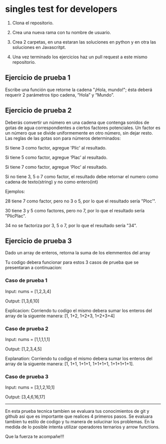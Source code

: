 # singles test for developers

1) Clona el repositorio.

2) Crea una nueva rama con tu nombre de usuario.

3) Crea 2 carpetas, en una estaran las soluciones en python y en otra las soluciones en Javascritpt.

4) Una vez terminado los ejercicios haz un pull request a este mismo repositorio.

## Ejercicio de prueba 1

Escribe una función que retorne la cadena "¡Hola, mundo!"; ésta deberá requerir 2 parámetros tipo cadena,
“Hola” y “Mundo”.

## Ejercicio de prueba 2

Deberás convertir un número en una cadena que contenga sonidos de gotas de agua correspondientes a
ciertos factores potenciales. Un factor es un número que se divide uniformemente en otro número, sin dejar
resto.
Las reglas de las gotas son para números determinados:

Si tiene 3 como factor, agregue 'Plic' al resultado.

Si tiene 5 como factor, agregue ‘Plac’ al resultado.

Si tiene 7 como factor, agregue ‘Ploc’ al resultado.

Si no tiene 3, 5 o 7 como factor, el resultado debe retornar el numero como cadena de texto(string) y no como entero(int)


Ejemplos:

28 tiene 7 como factor, pero no 3 o 5, por lo que el resultado sería "Ploc’".

30 tiene 3 y 5 como factores, pero no 7, por lo que el resultado sería "PlicPlac".

34 no se factoriza por 3, 5 o 7, por lo que el resultado sería "34".


## Ejercicio de prueba 3

Dado un array de enteros, retorna la suma de los elemmentos del array

Tu codigo debera funcionar para estos 3 casos de prueba que se presentaran a continuacion:

### Caso de prueba 1

Input: nums = [1,2,3,4]

Output: [1,3,6,10]

Explicacion: Corriendo tu codigo el mismo debera sumar los enteros del array de la siguente manera: [1, 1+2, 1+2+3, 1+2+3+4]

### Caso de prueba 2

Input: nums = [1,1,1,1,1]

Output: [1,2,3,4,5]

Explanation: Corriendo tu codigo el mismo debera sumar los enteros del array de la siguente manera: [1, 1+1, 1+1+1, 1+1+1+1, 1+1+1+1+1].

### Caso de prueba 3

Input: nums = [3,1,2,10,1]

Output: [3,4,6,16,17]

---
En esta prueba tecnica tambien se evaluara tus conocimientos de git y github asi que es importante que realices 4 primeros pasos. Se evaluara tambien tu estilo de codigo y tu manera de solucinar los problemas.
En la medida de lo posible intenta utilizar operadores ternarios y arrow functions.

Que la fuerza te acompañe!!!
